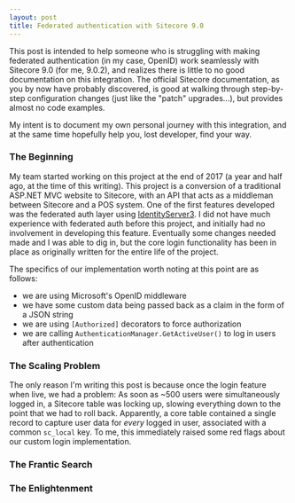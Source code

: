 ```yaml
---
layout: post
title: Federated authentication with Sitecore 9.0
---
```


This post is intended to help someone who is struggling with making federated authentication (in my case, OpenID) work seamlessly with Sitecore 9.0 (for me, 9.0.2), and realizes there is little to no good documentation on this integration. The official Sitecore documentation, as you by now have probably discovered, is good at walking through step-by-step configuration changes (just like the "patch" upgrades...), but provides almost no code examples.

My intent is to document my own personal journey with this integration, and at the same time hopefully help you, lost developer, find your way.

### The Beginning
My team started working on this project at the end of 2017 (a year and half ago, at the time of this writing). This project is a conversion of a traditional ASP.NET MVC website to Sitecore, with an API that acts as a middleman between Sitecore and a POS system. One of the first features developed was the federated auth layer using [IdentityServer3](https://github.com/IdentityServer/IdentityServer3). I did not have much experience with federated auth before this project, and initially had no involvement in developing this feature. Eventually some changes needed made and I was able to dig in, but the core login functionality has been in place as originally written for the entire life of the project. 

The specifics of our implementation worth noting at this point are as follows:
 - we are using Microsoft's OpenID middleware
 - we have some custom data being passed back as a claim in the form of a JSON string
 - we are using `[Authorized]` decorators to force authorization
 - we are calling `AuthenticationManager.GetActiveUser()` to log in users after authentication

### The Scaling Problem
The only reason I'm writing this post is because once the login feature when live, we had a problem: As soon as ~500 users were simultaneously logged in, a Sitecore table was locking up, slowing everything down to the point that we had to roll back. Apparently, a core table contained a single record to capture user data for _every_ logged in user, associated with a common `sc_local` key. To me, this immediately raised some red flags about our custom login implementation. 

### The Frantic Search


### The Enlightenment

